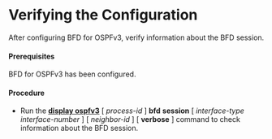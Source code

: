 Verifying the Configuration
===========================

After configuring BFD for OSPFv3, verify information about the BFD session.

#### Prerequisites

BFD for OSPFv3 has been configured.


#### Procedure

* Run the [**display ospfv3**](cmdqueryname=display+ospfv3) [ *process-id* ] **bfd** **session** [ *interface-type* *interface-number* ] [ *neighbor-id* ] [ **verbose** ] command to check information about the BFD session.